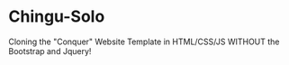 # Chingu-Solo
Cloning the "Conquer" Website Template in HTML/CSS/JS WITHOUT the Bootstrap and Jquery!
